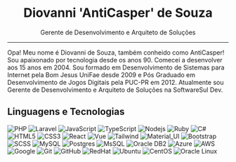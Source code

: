 <h1 align="center"> Diovanni 'AntiCasper' de Souza</h1>
<p align="center">Gerente de Desenvolvimento e Arquiteto de Soluções</p>
<hr />

Opa! Meu nome é Diovanni de Souza, também conheido como AntiCasper! Sou apaixonado por tecnologia desde os anos 90. Comecei a desenvolver aos 15 anos em 2004. Sou formado em Desenvolvimento de Sistemas para Internet pela Bom Jesus UniFae desde 2009 e Pós Graduado em Desenvolvimento de Jogos Digitais pela PUC-PR em 2012. Atualmente sou Gerente de Desenvolvimento e Arquiteto de Soluções na SoftwareSul Dev.

## Linguagens e Tecnologias
![PHP](https://img.shields.io/badge/-PHP-black?style=flat-square&logo=php)
![Laravel](https://img.shields.io/badge/-Laravel-black?style=flat-square&logo=Laravel)
![JavaScript](https://img.shields.io/badge/-JavaScript-black?style=flat-square&logo=javascript)
![TypeScript](https://img.shields.io/badge/-TypeScript-black?style=flat-square&logo=typescript)
![Nodejs](https://img.shields.io/badge/-NodeJS-black?style=flat-square&logo=Node.js)
![Ruby](https://img.shields.io/badge/-Ruby-black?style=flat-square&logo=ruby&logoColor=red)
![C#](https://img.shields.io/badge/-csharp-black?style=flat-square&logo=csharp&logoColor=purple)
![HTML5](https://img.shields.io/badge/-HTML5-black?style=flat-square&logo=html5)
![CSS3](https://img.shields.io/badge/-CSS3-black?style=flat-square&logo=css3&logoColor=blue)
![React](https://img.shields.io/badge/-ReactJS-black?style=flat-square&logo=react)
![Vue](https://img.shields.io/badge/-VueJS-black?style=flat-square&logo=vue.js)
![Tailwind](https://img.shields.io/badge/-Tailwind-black?style=flat-square&logo=tailwindcss)
![Material_UI](https://img.shields.io/badge/-Material_UI-black?style=flat-square&logo=mui)
![Bootstrap](https://img.shields.io/badge/-Bootstrap-black?style=flat-square&logo=bootstrap)
![SCSS](https://img.shields.io/badge/-SCSS-black?style=flat-square&logo=SASS)
![MySQL](https://img.shields.io/badge/-MySQL-black?style=flat-square&logo=MySQL&logoColor=blue)
![Postgres](https://img.shields.io/badge/-PostGreSQL-black?style=flat-square&logo=postgresql)
![MsSQL](https://img.shields.io/badge/-MsSQL-black?style=flat-square&logo=microsoftsqlserver)
![Oracle DB2](https://img.shields.io/badge/-Oracle_DB2-black?style=flat-square&logo=oracle)
![Azure](https://img.shields.io/badge/-Azure-black?style=flat-square&logo=microsoftazure)
![AWS](https://img.shields.io/badge/-AWS-black?style=flat-square&logo=amazonaws)
![Google](https://img.shields.io/badge/-Google-black?style=flat-square&logo=google)
![Git](https://img.shields.io/badge/-Git-black?style=flat-square&logo=git)
![GitHub](https://img.shields.io/badge/-GitHub-black?style=flat-square&logo=github)
![RedHat](https://img.shields.io/badge/-RedHat-black?style=flat-square&logo=redhat)
![Ubuntu](https://img.shields.io/badge/-Ubuntu-black?style=flat-square&logo=ubuntu)
![CentOS](https://img.shields.io/badge/-CentOS-black?style=flat-square&logo=centos)
![Oracle Linux](https://img.shields.io/badge/-Oracle_Linux-black?style=flat-square&logo=oracle)

